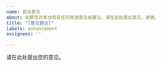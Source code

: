 ```yaml
---
name: 提出意见
about: 如果您对本仓库有任何改进意见或建议，请在此处提出意见，谢谢。
title: "[意见建议]"
labels: enhancement
assignees: ''

---
```


请在此处提出您的意见。
